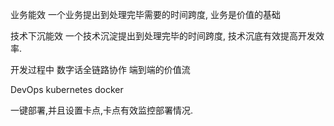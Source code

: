 业务能效
一个业务提出到处理完毕需要的时间跨度, 业务是价值的基础

技术下沉能效
一个技术沉淀提出到处理完毕的时间跨度, 技术沉底有效提高开发效率.

开发过程中
数字话全链路协作 端到端的价值流

DevOps kubernetes docker

一键部署,并且设置卡点,卡点有效监控部署情况.

